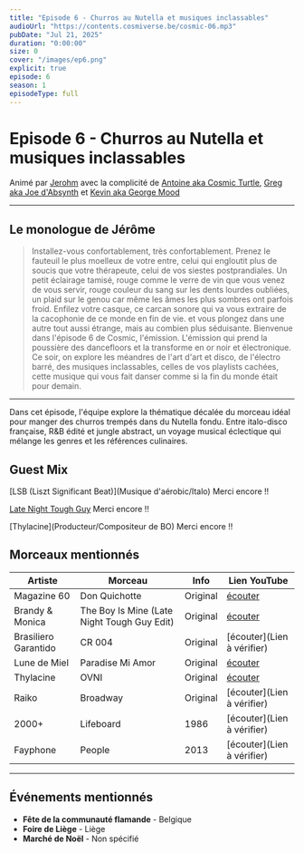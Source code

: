 ```yaml
---
title: "Episode 6 - Churros au Nutella et musiques inclassables"
audioUrl: "https://contents.cosmiverse.be/cosmic-06.mp3"  
pubDate: "Jul 21, 2025"
duration: "0:00:00"
size: 0
cover: "/images/ep6.png"
explicit: true
episode: 6
season: 1
episodeType: full
---
```


# Episode 6 - Churros au Nutella et musiques inclassables

Animé par [Jerohm](https://jerohm.com/) avec la complicité de [Antoine aka Cosmic Turtle](https://i.seadn.io/gcs/files/a552993aecdcdb0aedd93116bc207e59.png?auto=format&w=1400&fr=1), [Greg aka Joe d'Absynth](https://soundcloud.com/gregory-berger-1) et [Kevin aka George Mood](https://soundcloud.com/george_mood)

---

## Le monologue de Jérôme

> Installez-vous confortablement, très confortablement. Prenez le fauteuil le plus moelleux de votre entre, celui qui engloutit plus de soucis que votre thérapeute, celui de vos siestes postprandiales. Un petit éclairage tamisé, rouge comme le verre de vin que vous venez de vous servir, rouge couleur du sang sur les dents lourdes oubliées, un plaid sur le genou car même les âmes les plus sombres ont parfois froid. Enfilez votre casque, ce carcan sonore qui va vous extraire de la cacophonie de ce monde en fin de vie. et vous plongez dans une autre tout aussi étrange, mais au combien plus séduisante. Bienvenue dans l'épisode 6 de Cosmic, l'émission. L'émission qui prend la poussière des dancefloors et la transforme en or noir et électronique. Ce soir, on explore les méandres de l'art d'art et disco, de l'électro barré, des musiques inclassables, celles de vos playlists cachées, cette musique qui vous fait danser comme si la fin du monde était pour demain.

---

Dans cet épisode, l'équipe explore la thématique décalée du morceau idéal pour manger des churros trempés dans du Nutella fondu. Entre italo-disco française, R&B édité et jungle abstract, un voyage musical éclectique qui mélange les genres et les références culinaires.

## Guest Mix

[LSB (Liszt Significant Beat)](Musique d'aérobic/Italo) Merci encore !!

[Late Night Tough Guy](Editeur/Producteur) Merci encore !!

[Thylacine](Producteur/Compositeur de BO) Merci encore !!

## Morceaux mentionnés

| Artiste | Morceau | Info | Lien YouTube |
|---------|---------|------|--------------|
| Magazine 60 | Don Quichotte | Original | [écouter](https://www.youtube.com/watch?v=w7KhZlWDg7s) |
| Brandy & Monica | The Boy Is Mine (Late Night Tough Guy Edit) | Original | [écouter](https://www.youtube.com/watch?v=Va1Y6uAgNJY) |
| Brasiliero Garantido | CR 004 | Original | [écouter](Lien à vérifier) |
| Lune de Miel | Paradise Mi Amor | Original | [écouter](https://www.youtube.com/watch?v=dQw4w9WgXcQ) |
| Thylacine | OVNI | Original | [écouter](https://www.youtube.com/watch?v=8pm_KoguqPM) |
| Raiko | Broadway | Original | [écouter](Lien à vérifier) |
| 2000+ | Lifeboard | 1986 | [écouter](Lien à vérifier) |
| Fayphone | People | 2013 | [écouter](Lien à vérifier) |

---

## Événements mentionnés

- **Fête de la communauté flamande** - Belgique
- **Foire de Liège** - Liège
- **Marché de Noël** - Non spécifié
